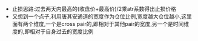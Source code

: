 - 止损思路:过去两天内最高的(收盘价+最高价)/2乘atr系数得出止损价格
- 又想到一个点子,利用唐其安通道的宽度作为仓位比例,宽度越大仓位越小,这里面有两个维度,一个是cross pair的,即相对于其他pair的宽度,另一个是时间维度的,即相对于自身过去的宽度比例